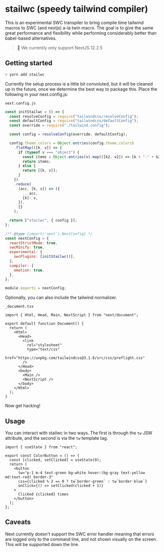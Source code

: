# stailwc (speedy tailwind compiler)

This is an experimental SWC transpiler to bring compile time
tailwind macros to SWC (and nextjs) a-la twin macro. The goal
is to give the same great performance and flexibility while
performing considerably better than babel-based alternatives.

> 🚨 We currently only support NextJS 12.2.5

## Getting started

```bash
> yarn add stailwc
```

Currently the setup process is a little bit convoluted, but it
will be cleaned up in the future, once we determine the best
way to package this. Place the following in your next.config.js:

`next.config.js`

```js
const initStailwc = () => {
  const resolveConfig = require("tailwindcss/resolveConfig");
  const defaultConfig = require("tailwindcss/defaultConfig");
  const override = require("./tailwind.config");

  const config = resolveConfig(override, defaultConfig);

  config.theme.colors = Object.entries(config.theme.colors)
    .flatMap(([k, v]) => {
      if (typeof v === "object") {
        const items = Object.entries(v).map(([k2, v2]) => [k + "-" + k2, v2]);
        return items;
      } else {
        return [[k, v]];
      }
    })
    .reduce(
      (acc, [k, v]) => ({
        ...acc,
        [k]: v,
      }),
      {}
    );

  return ["stailwc", { config }];
};

/** @type {import('next').NextConfig} */
const nextConfig = {
  reactStrictMode: true,
  swcMinify: true,
  experimental: {
    swcPlugins: [initStailwc()],
  },
  compiler: {
    emotion: true,
  },
};

module.exports = nextConfig;
```

Optionally, you can also include the tailwind normalizer.

`_document.tsx`

```tsx
import { Html, Head, Main, NextScript } from "next/document";

export default function Document() {
  return (
    <Html>
      <Head>
        <link
          rel="stylesheet"
          type="text/css"
          href="https://unpkg.com/tailwindcss@3.1.8/src/css/preflight.css"
        />
      </Head>
      <body>
        <Main />
        <NextScript />
      </body>
    </Html>
  );
}
```

Now get hacking!

## Usage

You can interact with stailwc in two ways. The first is through
the `tw` JSW attribute, and the second is via the `tw` template
tag.

```tsx
import { useState } from "react";

export const ColorButton = () => {
  const [clicked, setClicked] = useState(0);
  return (
    <button
      tw="p-1 m-4 text-green bg-white hover:(bg-gray text-yellow md:text-red) border-3"
      css={clicked % 2 == 0 ? tw`border-green` : tw`border-blue`}
      onClick={() => setClicked(clicked + 1)}
    >
      Clicked {clicked} times
    </button>
  );
};
```

## Caveats

Next currently doesn't support the SWC error handler meaning
that errors are logged only to the command line, and not shown
visually on the screen. This will be supported down the line.
